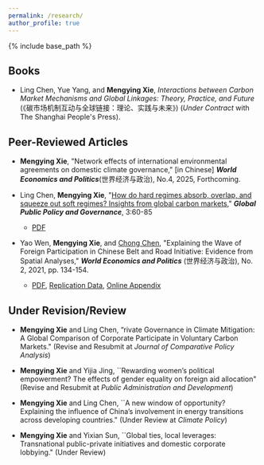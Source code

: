 ```yaml
---
permalink: /research/
author_profile: true
---
```


{% include base_path %}

## Books

*  Ling Chen, Yue Yang, and **Mengying Xie**, *Interactions between Carbon Market Mechanisms and Global Linkages: Theory, Practice, and Future* (《碳市场机制互动与全球链接：理论、实践与未来》) (*Under Contract* with The Shanghai People's Press).


## Peer-Reviewed Articles

*  **Mengying Xie**, "Network effects of international environmental agreements on domestic climate governance," [in Chinese] ***World Economics and Politics***(世界经济与政治), No.4, 2025, Forthcoming.
 
* Ling Chen, **Mengying Xie**, "[How do hard regimes absorb, overlap, and squeeze out soft regimes? Insights from global carbon markets](https://doi.org/10.1007/s43508-023-00064-3)," ***Global Public Policy and Governance***, 3:60-85
    + [PDF](https://xiemythu.github.io/files/chen_xie_2023.pdf)
      
* Yao Wen, **Mengying Xie**, and [Chong Chen](https://cc458.github.io/), "Explaining the Wave of Foreign Participation in Chinese Belt and Road Initiative: Evidence from Spatial Analyses," ***World Economics and Politics*** (世界经济与政治), No. 2, 2021, pp. 134-154.
    + [PDF](https://cc458.github.io/files/Wen_Xie_Chen_2021_BRI.pdf), [Replication Data](https://doi.org/10.7910/DVN/N8B5BC), [Online Appendix](https://cc458.github.io/files/Wen_Xie_Chen2021.pdf)

## Under Revision/Review

* **Mengying Xie** and  Ling Chen, “rivate Governance in Climate Mitigation: A Global Comparison of Corporate Participate in Voluntary Carbon Markets." (Revise and Resubmit at *Journal of Comparative Policy Analysis*)

* **Mengying Xie** and Yijia Jing, ``Rewarding women’s political empowerment? The effects of gender equality on foreign aid allocation" (Revise and Resubmit at *Public Administration and Development*)

* **Mengying Xie** and  Ling Chen, ``A new window of opportunity? Explaining the influence of China’s involvement in energy transitions across developing countries." (Under Review at *Climate Policy*)

* **Mengying Xie** and  Yixian Sun, ``Global ties, local leverages: Transnational public-private initiatives and domestic corporate lobbying." (Under Review)

